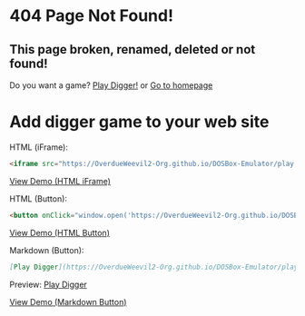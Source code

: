 # 404 Page Not Found!
## This page broken, renamed, deleted or not found!
Do you want a game? [Play Digger!](https://OverdueWeevil2-Org.github.io/DOSBox-Emulator/play.html?game=games%2Fdigger-v3.jsdos) or [Go to homepage](/)
# Add digger game to your web site
HTML (iFrame):
```html
<iframe src="https://OverdueWeevil2-Org.github.io/DOSBox-Emulator/play.html?game=games%2Fdigger-v3.jsdos" marginwidth="0px" height="400px" width="600px" allowfullscreen></iframe>
```
[View Demo (HTML iFrame)](https://OverdueWeevil2-Org.github.io/DOSBox-Emulator/iframe-demo.html)

HTML (Button):
```html
<button onClick="window.open('https://OverdueWeevil2-Org.github.io/DOSBox-Emulator/play.html?game=games%2Fdigger-v3.jsdos')">Play Digger</button>
```
[View Demo (HTML Button)](https://OverdueWeevil2-Org.github.io/DOSBox-Emulator/button-demo.html)

Markdown (Button):
```markdown
[Play Digger](https://OverdueWeevil2-Org.github.io/DOSBox-Emulator/play.html?game=games%2Fdigger-v3.jsdos)
```
Preview: [Play Digger](https://OverdueWeevil2-Org.github.io/DOSBox-Emulator/play.html?game=games%2Fdigger-v3.jsdos)

[View Demo (Markdown Button)](https://OverdueWeevil2-Org.github.io/DOSBox-Emulator/button-demo.md.html)
